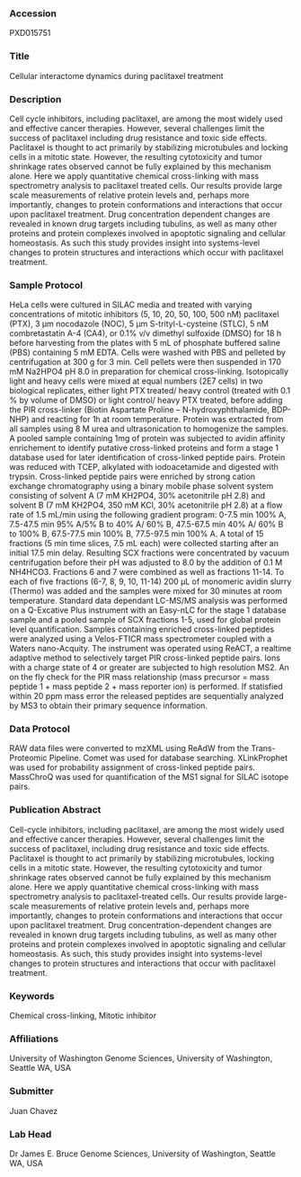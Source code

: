 ### Accession
PXD015751

### Title
Cellular interactome dynamics during paclitaxel treatment

### Description
Cell cycle inhibitors, including paclitaxel, are among the most widely used and effective cancer therapies. However, several challenges limit the success of paclitaxel including drug resistance and toxic side effects. Paclitaxel is thought to act primarily by stabilizing microtubules and locking cells in a mitotic state. However, the resulting cytotoxicity and tumor shrinkage rates observed cannot be fully explained by this mechanism alone.  Here we apply quantitative chemical cross-linking with mass spectrometry analysis to paclitaxel treated cells. Our results provide large scale measurements of relative protein levels and, perhaps more importantly, changes to protein conformations and interactions that occur upon paclitaxel treatment. Drug concentration dependent changes are revealed in known drug targets including tubulins, as well as many other proteins and protein complexes involved in apoptotic signaling and cellular homeostasis. As such this study provides insight into systems-level changes to protein structures and interactions which occur with paclitaxel treatment.

### Sample Protocol
HeLa cells were cultured in SILAC media and treated with varying concentrations of mitotic inhibitors (5, 10, 20, 50, 100, 500 nM) paclitaxel (PTX), 3 μm nocodazole (NOC), 5 μm S-trityl-L-cysteine (STLC), 5 nM combretastatin A-4 (CA4),  or 0.1% v/v dimethyl sulfoxide (DMSO) for 18 h before harvesting from the plates with 5 mL of phosphate buffered saline (PBS) containing 5 mM EDTA.  Cells were washed with PBS and pelleted by centrifugation at 300 g for 3 min.  Cell pellets were then suspended in 170 mM Na2HPO4 pH 8.0 in preparation for chemical cross-linking. Isotopically light and heavy cells were mixed at equal numbers (2E7 cells) in two biological replicates, either light PTX treated/ heavy control (treated with 0.1 % by volume of DMSO) or light control/ heavy PTX treated, before adding the PIR cross-linker (Biotin Aspartate Proline – N-hydroxyphthalamide, BDP-NHP) and reacting for 1h at room temperature. Protein was extracted from all samples using 8 M urea and ultrasonication to homogenize the samples. A pooled sample containing 1mg of protein was subjected to avidin affinity enrichement to identify putative cross-linked proteins and form a stage 1 database used for later identification of cross-linked peptide pairs. Protein was reduced with TCEP, alkylated with iodoacetamide and digested with trypsin. Cross-linked peptide pairs were enriched by strong cation exchange chromatography using a binary mobile phase solvent system consisting of solvent A (7 mM KH2PO4, 30% acetonitrile pH 2.8) and solvent B (7 mM KH2PO4, 350 mM KCl, 30% acetonitrile pH 2.8) at a flow rate of 1.5 mL/min using the following gradient program: 0-7.5 min 100% A, 7.5-47.5 min 95% A/5% B to 40% A/ 60% B, 47.5-67.5 min 40% A/ 60% B to 100% B, 67.5-77.5 min 100% B, 77.5-97.5 min 100% A.  A total of 15 fractions (5 min time slices, 7.5 mL each) were collected starting after an initial 17.5 min delay.  Resulting SCX fractions were concentrated by vacuum centrifugation before their pH was adjusted to 8.0 by the addition of 0.1 M NH4HCO3.  Fractions 6 and 7 were combined as well as fractions 11-14.  To each of five fractions (6-7, 8, 9, 10, 11-14) 200 μL of monomeric avidin slurry (Thermo) was added and the samples were mixed for 30 minutes at room temperature. Standard data dependant LC-MS/MS analysis was performed on a Q-Excative Plus instrument with an Easy-nLC for the stage 1 database sample and a pooled sample of SCX fractions 1-5, used for global protein level quantification. Samples containing enriched cross-linked peptides were analyzed using a Velos-FTICR mass spectrometer coupled with a Waters nano-Acquity. The instrument was operated using ReACT, a realtime adaptive method to selectively target PIR cross-linked peptide pairs. Ions with a charge state of 4 or greater are subjected to high resolution MS2. An on the fly check for the PIR mass relationship (mass precursor = mass peptide 1 + mass peptide 2 + mass reporter ion) is performed. If statisfied within 20 ppm mass error the released peptides are sequentially analyzed by MS3 to obtain their primary sequence information.

### Data Protocol
RAW data files were converted to mzXML using ReAdW from the Trans-Proteomic Pipeline.  Comet was used for database searching. XLinkProphet was used for probability assignment of cross-linked peptide pairs.  MassChroQ was used for quantification of the MS1 signal for SILAC isotope pairs.

### Publication Abstract
Cell-cycle inhibitors, including paclitaxel, are among the most widely used and effective cancer therapies. However, several challenges limit the success of paclitaxel, including drug resistance and toxic side effects. Paclitaxel is thought to act primarily by stabilizing microtubules, locking cells in a mitotic state. However, the resulting cytotoxicity and tumor shrinkage rates observed cannot be fully explained by this mechanism alone. Here we apply quantitative chemical cross-linking with mass spectrometry analysis to paclitaxel-treated cells. Our results provide large-scale measurements of relative protein levels and, perhaps more importantly, changes to protein conformations and interactions that occur upon paclitaxel treatment. Drug concentration-dependent changes are revealed in known drug targets including tubulins, as well as many other proteins and protein complexes involved in apoptotic signaling and cellular homeostasis. As such, this study provides insight into systems-level changes to protein structures and interactions that occur with paclitaxel treatment.

### Keywords
Chemical cross-linking, Mitotic inhibitor

### Affiliations
University of Washington
Genome Sciences, University of Washington, Seattle WA, USA

### Submitter
Juan Chavez

### Lab Head
Dr James E. Bruce
Genome Sciences, University of Washington, Seattle WA, USA


